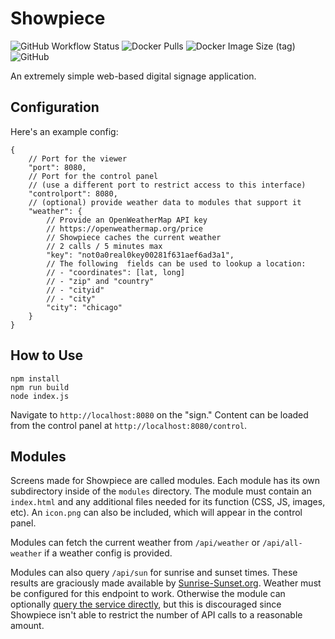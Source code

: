 # Showpiece

![GitHub Workflow Status](https://img.shields.io/github/workflow/status/CorySanin/showpiece/MultiArchDockerBuild/master) ![Docker Pulls](https://img.shields.io/docker/pulls/corysanin/showpiece) ![Docker Image Size (tag)](https://img.shields.io/docker/image-size/corysanin/showpiece/latest) ![GitHub](https://img.shields.io/github/license/CorySanin/showpiece)

An extremely simple web-based digital signage application.

## Configuration

Here's an example config:

```
{
    // Port for the viewer
    "port": 8080,
    // Port for the control panel
    // (use a different port to restrict access to this interface)
    "controlport": 8080,
    // (optional) provide weather data to modules that support it
    "weather": {
        // Provide an OpenWeatherMap API key
        // https://openweathermap.org/price
        // Showpiece caches the current weather
        // 2 calls / 5 minutes max
        "key": "not0a0real0key00281f631aef6ad3a1",
        // The following  fields can be used to lookup a location:
        // - "coordinates": [lat, long]
        // - "zip" and "country"
        // - "cityid"
        // - "city"
        "city": "chicago"
    }
}
```

## How to Use

```
npm install
npm run build
node index.js
```

Navigate to `http://localhost:8080` on the "sign." Content can be loaded from the control panel at `http://localhost:8080/control`.

## Modules

Screens made for Showpiece are called modules. Each module has its own subdirectory inside of the `modules` directory. The module must contain an `index.html` and any additional files needed for its function (CSS, JS, images, etc). An `icon.png` can also be included, which will appear in the control panel.

Modules can fetch the current weather from `/api/weather` or `/api/all-weather` if a weather config is provided.

Modules can also query `/api/sun` for sunrise and sunset times. These results are graciously made available by [Sunrise-Sunset.org](https://sunrise-sunset.org). Weather must be configured for this endpoint to work. Otherwise the module can optionally [query the service directly](https://sunrise-sunset.org/api), but this is discouraged since Showpiece isn't able to restrict the number of API calls to a reasonable amount.